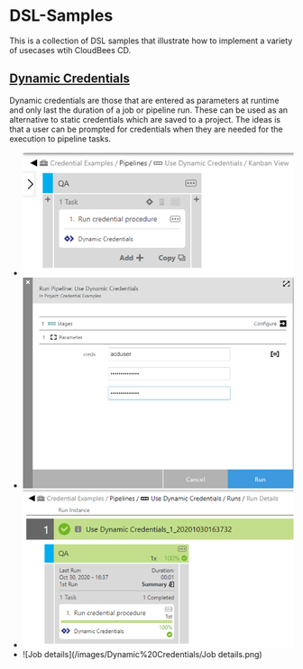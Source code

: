 # DSL-Samples

This is a collection of DSL samples that illustrate how to implement a variety of usecases wtih CloudBees CD.

## [Dynamic Credentials](Dynamic%20Credentials.groovy)
Dynamic credentials are those that are entered as parameters at runtime and only last the duration of a job or pipeline
 run. These can be used as an alternative to static credentials which are saved to a project. The ideas is that a user
 can be prompted for credentials when they are needed for the execution to pipeline tasks.

- ![Pipeline Definition](/images/Dynamic%20Credentials/Pipeline%20definition.png)
- ![Pipeline run dialog](/images/Dynamic%20Credentials/Pipeline%20run%20dialog.png)
- ![Pipeline runtime](/images/Dynamic%20Credentials/Pipeline%20runtime.png)
- ![Job details](/images/Dynamic%20Credentials/Job details.png)
